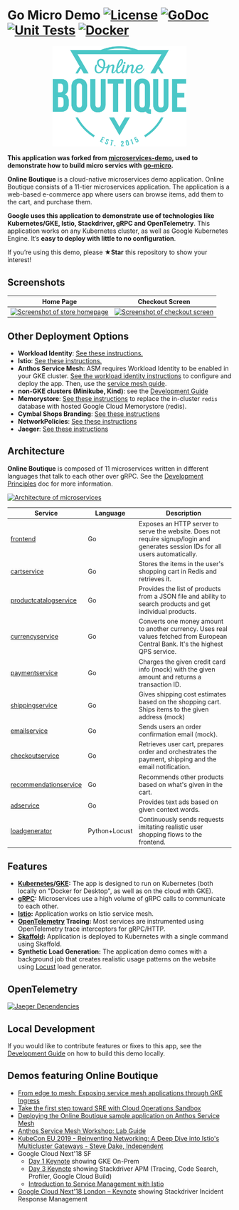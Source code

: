 # Go Micro Demo [![License](https://img.shields.io/:license-apache-blue.svg)](https://opensource.org/licenses/Apache-2.0) [![GoDoc](https://godoc.org/github.com/go-micro/demo?status.svg)](https://godoc.org/github.com/go-micro/demo) [![Unit Tests](https://github.com/go-micro/demo/actions/workflows/ci.yml/badge.svg)](https://github.com/go-micro/demo/actions/workflows/ci.yml) [![Docker](https://github.com/go-micro/demo/actions/workflows/docker.yml/badge.svg)](https://github.com/go-micro/demo/actions/workflows/docker.yml)

<p align="center">
<img src="service/frontend/static/icons/Hipster_HeroLogoCyan.svg" width="300" alt="Online Boutique" />
</p>

**This application was forked from [microservices-demo](https://github.com/GoogleCloudPlatform/microservices-demo), used to demonstrate how to build micro servics with [go-micro](https://github.com/go-micro/go-micro).**

**Online Boutique** is a cloud-native microservices demo application.
Online Boutique consists of a 11-tier microservices application. The application is a
web-based e-commerce app where users can browse items,
add them to the cart, and purchase them.

**Google uses this application to demonstrate use of technologies like
Kubernetes/GKE, Istio, Stackdriver, gRPC and OpenTelemetry**. This application
works on any Kubernetes cluster, as well as Google
Kubernetes Engine. It’s **easy to deploy with little to no configuration**.


If you’re using this demo, please **★Star** this repository to show your interest!

## Screenshots

| Home Page                                                                                                               | Checkout Screen                                                                                                          |
| ----------------------------------------------------------------------------------------------------------------------- | ------------------------------------------------------------------------------------------------------------------------ |
| [![Screenshot of store homepage](./docs/img/online-boutique-frontend-1.png)](./docs/img/online-boutique-frontend-1.png) | [![Screenshot of checkout screen](./docs/img/online-boutique-frontend-2.png)](./docs/img/online-boutique-frontend-2.png) |

## Other Deployment Options

- **Workload Identity**: [See these instructions.](docs/workload-identity.md)
- **Istio**: [See these instructions.](docs/service-mesh.md)
- **Anthos Service Mesh**: ASM requires Workload Identity to be enabled in your GKE cluster. [See the workload identity instructions](docs/workload-identity.md) to configure and deploy the app. Then, use the [service mesh guide](/docs/service-mesh.md).
- **non-GKE clusters (Minikube, Kind)**: see the [Development Guide](/docs/development-guide.md)
- **Memorystore**: [See these instructions](/docs/memorystore.md) to replace the in-cluster `redis` database with hosted Google Cloud Memorystore (redis).
- **Cymbal Shops Branding**: [See these instructions](/docs/cymbal-shops.md)
- **NetworkPolicies**: [See these instructions](/docs/network-policies/README.md)
- **Jaeger**: [See these instructions](/docs/jaeger.md)


## Architecture

**Online Boutique** is composed of 11 microservices written in different
languages that talk to each other over gRPC. See the [Development Principles](/docs/development-principles.md) doc for more information.

[![Architecture of
microservices](./docs/img/architecture-diagram.png)](./docs/img/architecture-diagram.png)

| Service                                              | Language      | Description                                                                                                                       |
| ---------------------------------------------------- | ------------- | --------------------------------------------------------------------------------------------------------------------------------- |
| [frontend](./service/frontend)                           | Go            | Exposes an HTTP server to serve the website. Does not require signup/login and generates session IDs for all users automatically. |
| [cartservice](./service/cartservice)                     | Go            | Stores the items in the user's shopping cart in Redis and retrieves it.                                                           |
| [productcatalogservice](./service/productcatalogservice) | Go            | Provides the list of products from a JSON file and ability to search products and get individual products.                        |
| [currencyservice](./service/currencyservice)             | Go            | Converts one money amount to another currency. Uses real values fetched from European Central Bank. It's the highest QPS service. |
| [paymentservice](./service/paymentservice)               | Go            | Charges the given credit card info (mock) with the given amount and returns a transaction ID.                                     |
| [shippingservice](./service/shippingservice)             | Go            | Gives shipping cost estimates based on the shopping cart. Ships items to the given address (mock)                                 |
| [emailservice](./service/emailservice)                   | Go            | Sends users an order confirmation email (mock).                                                                                   |
| [checkoutservice](./service/checkoutservice)             | Go            | Retrieves user cart, prepares order and orchestrates the payment, shipping and the email notification.                            |
| [recommendationservice](./service/recommendationservice) | Go            | Recommends other products based on what's given in the cart.                                                                      |
| [adservice](./service/adservice)                         | Go            | Provides text ads based on given context words.                                                                                   |
| [loadgenerator](./service/loadgenerator)                 | Python+Locust | Continuously sends requests imitating realistic user shopping flows to the frontend.                                              |

## Features

- **[Kubernetes](https://kubernetes.io)/[GKE](https://cloud.google.com/kubernetes-engine/):**
  The app is designed to run on Kubernetes (both locally on "Docker for
  Desktop", as well as on the cloud with GKE).
- **[gRPC](https://grpc.io):** Microservices use a high volume of gRPC calls to
  communicate to each other.
- **[Istio](https://istio.io):** Application works on Istio service mesh.
- **[OpenTelemetry](https://opentelemetry.io/) Tracing:** Most services are
  instrumented using OpenTelemetry trace interceptors for gRPC/HTTP.
- **[Skaffold](https://skaffold.dev):** Application
  is deployed to Kubernetes with a single command using Skaffold.
- **Synthetic Load Generation:** The application demo comes with a background
  job that creates realistic usage patterns on the website using
  [Locust](https://locust.io/) load generator.

## OpenTelemetry

[![Jaeger Dependencies](./docs/img/jaeger-dependencies.png)](./docs/img/jaeger-dependencies.png)

## Local Development

If you would like to contribute features or fixes to this app, see the [Development Guide](/docs/development-guide.md) on how to build this demo locally.

## Demos featuring Online Boutique

- [From edge to mesh: Exposing service mesh applications through GKE Ingress](https://cloud.google.com/architecture/exposing-service-mesh-apps-through-gke-ingress)
- [Take the first step toward SRE with Cloud Operations Sandbox](https://cloud.google.com/blog/products/operations/on-the-road-to-sre-with-cloud-operations-sandbox)
- [Deploying the Online Boutique sample application on Anthos Service Mesh](https://cloud.google.com/service-mesh/docs/onlineboutique-install-kpt)
- [Anthos Service Mesh Workshop: Lab Guide](https://codelabs.developers.google.com/codelabs/anthos-service-mesh-workshop)
- [KubeCon EU 2019 - Reinventing Networking: A Deep Dive into Istio's Multicluster Gateways - Steve Dake, Independent](https://youtu.be/-t2BfT59zJA?t=982)
- Google Cloud Next'18 SF
  - [Day 1 Keynote](https://youtu.be/vJ9OaAqfxo4?t=2416) showing GKE On-Prem
  - [Day 3 Keynote](https://youtu.be/JQPOPV_VH5w?t=815) showing Stackdriver
    APM (Tracing, Code Search, Profiler, Google Cloud Build)
  - [Introduction to Service Management with Istio](https://www.youtube.com/watch?v=wCJrdKdD6UM&feature=youtu.be&t=586)
- [Google Cloud Next'18 London – Keynote](https://youtu.be/nIq2pkNcfEI?t=3071)
  showing Stackdriver Incident Response Management

